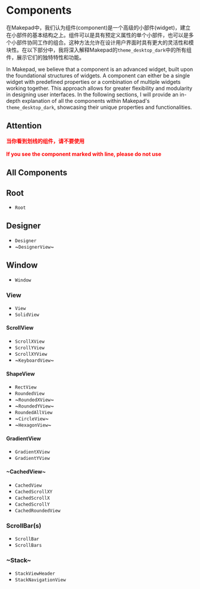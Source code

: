 # Components

在Makepad中，我们认为组件(component)是一个高级的小部件(widget)，建立在小部件的基本结构之上。组件可以是具有预定义属性的单个小部件，也可以是多个小部件协同工作的组合。这种方法允许在设计用户界面时具有更大的灵活性和模块性。在以下部分中，我将深入解释Makepad的`theme_desktop_dark`中的所有组件，展示它们的独特特性和功能。

In Makepad, we believe that a component is an advanced widget, built upon the foundational structures of widgets. A component can either be a single widget with predefined properties or a combination of multiple widgets working together. This approach allows for greater flexibility and modularity in designing user interfaces. In the following sections, I will provide an in-depth explanation of all the components within Makepad's `theme_desktop_dark`, showcasing their unique properties and functionalities.

## Attention

<strong style="color: #FF0000">
当你看到划线的组件，请不要使用<br><br>
If you see the component marked with line, please do not use
</strong>

## All Components

## Root

- `Root`

## Designer

- `Designer`
- ~`DesignerView`~

## Window

- `Window`

### View

- `View`
- `SolidView`
#### ScrollView
- `ScrollXView`
- `ScrollYView`
- `ScrollXYView`
- ~`KeyboardView`~
#### ShapeView
- `RectView`
- `RoundedView`
- ~`RoundedXView`~   
- ~`RoundedYView`~
- `RoundedAllView`
- ~`CircleView`~
- ~`HexagonView`~
#### GradientView
- `GradientXView`
- `GradientYView`
#### ~CachedView~
- `CachedView`
- `CachedScrollXY`
- `CachedScrollX`
- `CachedScrollY`
- `CachedRoundedView`

### ScrollBar(s)

- `ScrollBar`
- `ScrollBars`

### ~Stack~
- `StackViewHeader`
- `StackNavigationView`
  